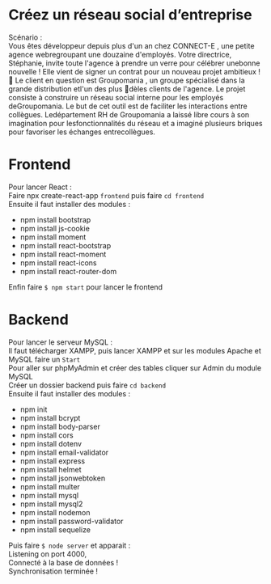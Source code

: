 # Créez un réseau social d’entreprise

Scénario :  
Vous êtes développeur depuis plus d'un an chez
CONNECT-E
, une petite agence webregroupant une douzaine d'employés.
Votre directrice, Stéphanie, invite toute l'agence à prendre un verre pour célébrer unebonne nouvelle ! Elle vient de signer un contrat pour un nouveau projet ambitieux ! 🥂
Le client en question est
Groupomania
, un groupe spécialisé dans la grande distribution etl'un des plus 􀁽dèles clients de l'agence.
Le projet consiste à construire un
réseau social interne
pour les employés deGroupomania. Le but de cet outil est de faciliter les interactions entre collègues. Ledépartement RH de Groupomania a laissé libre cours à son imagination pour lesfonctionnalités du réseau et a imaginé plusieurs briques pour favoriser les échanges entrecollègues.

# Frontend
Pour lancer React :  
Faire npx create-react-app `frontend` puis faire `cd frontend`  
Ensuite il faut installer des modules :  
- npm install bootstrap
- npm install js-cookie
- npm install moment
- npm install react-bootstrap
- npm install react-moment
- npm install react-icons
- npm install react-router-dom  

Enfin faire `$ npm start` pour lancer le frontend

# Backend
Pour lancer le serveur MySQL :  
Il faut télécharger XAMPP, puis lancer XAMPP et sur les modules Apache et MySQL faire un `Start`  
Pour aller sur phpMyAdmin et créer des tables cliquer sur Admin du module MySQL  
Créer un dossier backend puis faire `cd backend`   
Ensuite il faut installer des modules :  
- npm init 
- npm install bcrypt
- npm install body-parser 
- npm install cors
- npm install dotenv
- npm install email-validator
- npm install express
- npm install helmet
- npm install jsonwebtoken
- npm install multer
- npm install mysql
- npm install mysql2
- npm install nodemon
- npm install password-validator
- npm install sequelize  

Puis faire `$ node server` et apparait :  
Listening on port 4000,  
Connecté à la base de données !  
Synchronisation terminée !  
